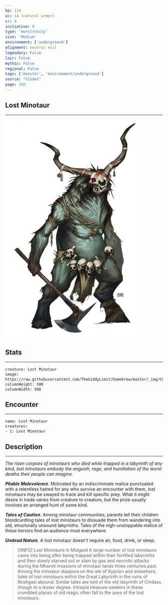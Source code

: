 ```yaml
---
hp: 114
ac: 14 (natural armor)
cr: 8
initiative: 0
type: 'monstrosity'    
size: 'Medium'
environment: ['underground']
alignment: neutral evil
legendary: False
lair: False
mythic: False
regional: False
tags: ['monster', 'environment/underground']
source: "CCodex"
page: 268
---
```


## Lost Minotaur
---

![|600](https://raw.githubusercontent.com/TheGiddyLimit/homebrew/master/_img/CCodex/Lostminotaur.jpg)

## Stats
---

```statblock
creature: Lost Minotaur
image: https://raw.githubusercontent.com/TheGiddyLimit/homebrew/master/_img/CCodex/lostminotaur_token.png
columnHeight: 500
columnWidth: 500
```

## Encounter
---

```encounter-table
name: Lost Minotaur
creatures:
- 1: Lost Minotaur
```

## Description
---
_The risen corpses of minotaurs who died while trapped in a labyrinth of any kind, lost minotaurs embody the anguish, rage, and humiliation of the worst deaths their people can imagine._

**_Pliable Malevolence_**. Motivated by an indiscriminate malice punctuated with a relentless hatred for any who survive an encounter with them, lost minotaurs may be swayed to track and kill specific prey. What it might desire in trade varies from creature to creature, but the prize usually involves an arranged hunt of some kind.

**_Tales of Caution_**. Among minotaur communities, parents tell their children bloodcurdling tales of lost minotaurs to dissuade them from wandering into old, structurally unsound labyrinths. Tales of the nigh-unstoppable malice of these horrors find an audience most everywhere.

**_Undead Nature_**. A lost minotaur doesn't require air, food, drink, or sleep.

> [!INFO] Lost Minotaurs in Midgard
>A large number of lost minotaurs came into being after being trapped within their fortified labyrinths and then slowly starved out or slain by gas and necrotic attacks during the Mharoti invasions of minotaur lands three centuries past. Among the minotaur diaspora on the isle of Kyprion and elsewhere, tales of lost minotaurs within the Great Labyrinth in the ruins of Roshgazi abound. Similar tales are told of the old labyrinth of Cindass, though to a lesser degree. Intrepid treasure-seekers in these crumbled places of old magic often fall to the axes of the lost minotaurs.






